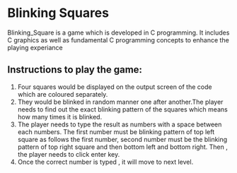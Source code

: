 # Blinking Squares

Blinking_Square is a game which is developed in C programming. It includes C graphics as well as fundamental C programming concepts to enhance the playing experiance

## Instructions to play the game:

1. Four squares would be displayed on the output screen of the code which are coloured separately.
2. They would be blinked in random manner one after another.The player needs to find out the exact blinking pattern of the squares which means how many times it is blinked.
3. The player needs to type the result as numbers with a space between each numbers. The first number must be blinking pattern of top left square as follows the first number,        second number must be the blinking pattern of top right square and then bottom left and bottom right. Then , the player needs to click enter key.
4. Once the correct number is typed , it will move to next level. 
